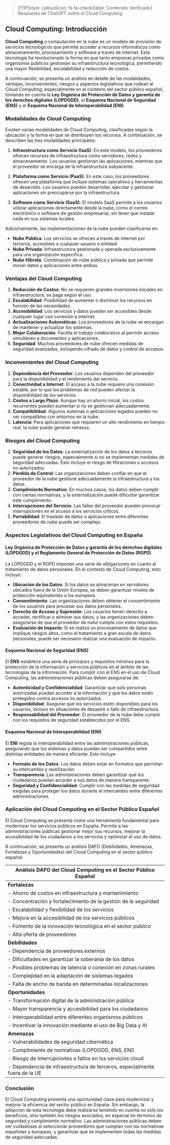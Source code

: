 > [!TIP|style: callout|icon: fa fa-check|label: Contenido Verificado]
> Respuesta de ChatGPT sobre el Cloud Computing.

## Cloud Computing: Introducción

**Cloud Computing** o computación en la nube es un modelo de provisión de servicios tecnológicos que permite acceder a recursos informáticos como almacenamiento, procesamiento y software a través de internet. Esta tecnología ha revolucionado la forma en que tanto empresas privadas como organismos públicos gestionan su infraestructura tecnológica, permitiendo una mayor flexibilidad, escalabilidad y reducción de costos.

A continuación, se presenta un análisis en detalle de las modalidades, ventajas, inconvenientes, riesgos y aspectos legislativos que rodean al Cloud Computing, especialmente en el contexto del sector público español, tomando en cuenta la **Ley Orgánica de Protección de Datos y garantía de los derechos digitales (LOPDGDD)**, el **Esquema Nacional de Seguridad (ENS)** y el **Esquema Nacional de Interoperabilidad (ENI)**.

### Modalidades de Cloud Computing <!-- {docsify-ignore} -->

Existen varias modalidades de Cloud Computing, clasificadas según la ubicación y la forma en que se distribuyen los recursos. A continuación, se describen las tres modalidades principales:

1. **Infraestructura como Servicio (IaaS)**: 
   En este modelo, los proveedores ofrecen recursos de infraestructura como servidores, redes y almacenamiento. Los usuarios gestionan las aplicaciones, mientras que el proveedor se encarga de la infraestructura subyacente.
   
2. **Plataforma como Servicio (PaaS)**: 
   En este caso, los proveedores ofrecen una plataforma que incluye sistemas operativos y herramientas de desarrollo. Los usuarios pueden desarrollar, ejecutar y gestionar aplicaciones sin preocuparse por la infraestructura.

3. **Software como Servicio (SaaS)**: 
   El modelo SaaS permite a los usuarios utilizar aplicaciones directamente desde la nube, como el correo electrónico o software de gestión empresarial, sin tener que instalar nada en sus sistemas locales.

Adicionalmente, las implementaciones de la nube pueden clasificarse en:

- **Nube Pública**: Los servicios se ofrecen a través de internet por terceros, accesibles a cualquier usuario o entidad.
- **Nube Privada**: Infraestructura gestionada y operada exclusivamente para una organización específica.
- **Nube Híbrida**: Combinación de nube pública y privada que permite mover datos y aplicaciones entre ambas.

### Ventajas del Cloud Computing <!-- {docsify-ignore} -->

1. **Reducción de Costos**: No se requieren grandes inversiones iniciales en infraestructura; se paga según el uso.
2. **Escalabilidad**: Posibilidad de aumentar o disminuir los recursos en función de las necesidades.
3. **Accesibilidad**: Los servicios y datos pueden ser accesibles desde cualquier lugar con conexión a internet.
4. **Actualizaciones Automáticas**: Los proveedores de la nube se encargan de mantener y actualizar los sistemas.
5. **Mejor Colaboración**: Facilita el trabajo colaborativo al permitir acceso simultáneo a documentos y aplicaciones.
6. **Seguridad**: Muchos proveedores de nube ofrecen medidas de seguridad avanzadas, incluyendo cifrado de datos y control de accesos.

### Inconvenientes del Cloud Computing <!-- {docsify-ignore} -->

1. **Dependencia del Proveedor**: Los usuarios dependen del proveedor para la disponibilidad y el rendimiento del servicio.
2. **Conectividad a Internet**: El acceso a la nube requiere una conexión estable, por lo que los problemas de red pueden afectar la disponibilidad de los servicios.
3. **Costos a Largo Plazo**: Aunque hay un ahorro inicial, los costos recurrentes pueden aumentar si no se gestionan adecuadamente.
4. **Compatibilidad**: Algunos sistemas o aplicaciones legados pueden no ser compatibles con entornos en la nube.
5. **Latencia**: Para aplicaciones que requieren un alto rendimiento en tiempo real, la nube puede generar retrasos.

### Riesgos del Cloud Computing <!-- {docsify-ignore} -->

1. **Seguridad de los Datos**: La externalización de los datos a terceros puede generar riesgos, especialmente si no se implementan medidas de seguridad adecuadas. Esto incluye el riesgo de filtraciones o accesos no autorizados.
2. **Pérdida de Control**: Las organizaciones deben confiar en que el proveedor de la nube gestione adecuadamente la infraestructura y los datos.
3. **Cumplimiento Normativo**: En muchos casos, los datos deben cumplir con ciertas normativas, y la externalización puede dificultar garantizar este cumplimiento.
4. **Interrupciones del Servicio**: Las fallas del proveedor pueden provocar interrupciones en el acceso a los servicios críticos.
5. **Portabilidad**: El traslado de datos o aplicaciones entre diferentes proveedores de nube puede ser complejo.

### Aspectos Legislativos del Cloud Computing en España <!-- {docsify-ignore} -->

#### Ley Orgánica de Protección de Datos y garantía de los derechos digitales (LOPDGDD) y el Reglamento General de Protección de Datos (RGPD)
La LOPDGDD y el RGPD imponen una serie de obligaciones en cuanto al tratamiento de datos personales. En el contexto de Cloud Computing, esto incluye:
- **Ubicación de los Datos**: Si los datos se almacenan en servidores ubicados fuera de la Unión Europea, se deben garantizar niveles de protección equivalentes a los europeos.
- **Consentimiento**: Las organizaciones deben obtener el consentimiento de los usuarios para procesar sus datos personales.
- **Derecho de Acceso y Supresión**: Los usuarios tienen derecho a acceder, rectificar o eliminar sus datos, y las organizaciones deben asegurarse de que el proveedor de nube cumpla con estos requisitos.
- **Evaluación de Impacto**: Si se realiza un procesamiento de datos que implique riesgos altos, como el tratamiento a gran escala de datos personales, puede ser necesario realizar una evaluación de impacto.

#### Esquema Nacional de Seguridad (ENS) <!-- {docsify-ignore} -->
El **ENS** establece una serie de principios y requisitos mínimos para la protección de la información y servicios públicos en el ámbito de las tecnologías de la información. Para cumplir con el ENS en el uso de Cloud Computing, las administraciones públicas deben asegurarse de:
- **Autenticidad y Confidencialidad**: Garantizar que solo personas autorizadas puedan acceder a la información y que los datos estén protegidos contra accesos no autorizados.
- **Disponibilidad**: Asegurar que los servicios estén disponibles para los usuarios, incluso en situaciones de desastre o fallo de infraestructura.
- **Responsabilidad del Proveedor**: El proveedor de la nube debe cumplir con los requisitos de seguridad establecidos por el ENS.

#### Esquema Nacional de Interoperabilidad (ENI) <!-- {docsify-ignore} -->
El **ENI** regula la interoperabilidad entre las administraciones públicas, asegurando que los sistemas y datos puedan ser compartidos entre distintas entidades de manera eficiente. Esto incluye:
- **Formato de los Datos**: Los datos deben estar en formatos que permitan su intercambio y reutilización.
- **Transparencia**: Las administraciones deben garantizar que los ciudadanos puedan acceder a sus datos de manera transparente.
- **Seguridad y Confidencialidad**: Cumplir con las medidas de seguridad exigidas para proteger los datos durante el intercambio entre diferentes administraciones.

### Aplicación del Cloud Computing en el Sector Público Español <!-- {docsify-ignore} -->

El Cloud Computing se presenta como una herramienta fundamental para modernizar los servicios públicos en España. Permite a las administraciones públicas gestionar mejor sus recursos, mejorar la accesibilidad de los ciudadanos a los servicios y optimizar el uso de datos.

A continuación, se presenta un análisis DAFO (Debilidades, Amenazas, Fortalezas y Oportunidades) del Cloud Computing en el sector público español:

| **Análisis DAFO del Cloud Computing en el Sector Público Español** |
|---------------------------------------------------------------------|
| **Fortalezas**                                                      |
| - Ahorro de costos en infraestructura y mantenimiento               |
| - Concentración y fortalecimiento de la gestión de la seguridad     |
| - Escalabilidad y flexibilidad de los servicios                     |
| - Mejora en la accesibilidad de los servicios públicos              |
| - Fomento de la innovación tecnológica en el sector público         |
| - Alta oferta de proveedores                                        |
| **Debilidades**                                                     |
| - Dependencia de proveedores externos                               |
| - Dificultades en garantizar la soberanía de los datos              |
| - Posibles problemas de latencia o conexión en zonas rurales        |
| - Complejidad en la adaptación de sistemas legados                  |
| - Falta de ancho de banda en determinadas localizaciones            |
| **Oportunidades**                                                   |
| - Transformación digital de la administración pública               |
| - Mayor transparencia y accesibilidad para los ciudadanos           |
| - Interoperabilidad entre diferentes organismos públicos            |
| - Incentivar la innovación mediante el uso de Big Data y AI         |
| **Amenazas**                                                        |
| - Vulnerabilidades de seguridad cibernética                         |
| - Cumplimiento de normativas (LOPDGDD, ENS, ENI)                    |
| - Riesgo de interrupciones o fallos en los servicios cloud          |
| - Dependencia de infraestructura de terceros, especialmente fuera de la UE |

### Conclusión <!-- {docsify-ignore} -->

El Cloud Computing presenta una oportunidad clave para modernizar y mejorar la eficiencia del sector público en España. Sin embargo, la adopción de esta tecnología debe realizarse teniendo en cuenta no solo los beneficios, sino también los riesgos asociados, en especial en términos de seguridad y cumplimiento normativo. Las administraciones públicas deben ser cuidadosas al seleccionar proveedores que cumplan con las normativas españolas y europeas, y garantizar que se implementen todas las medidas de seguridad adecuadas.